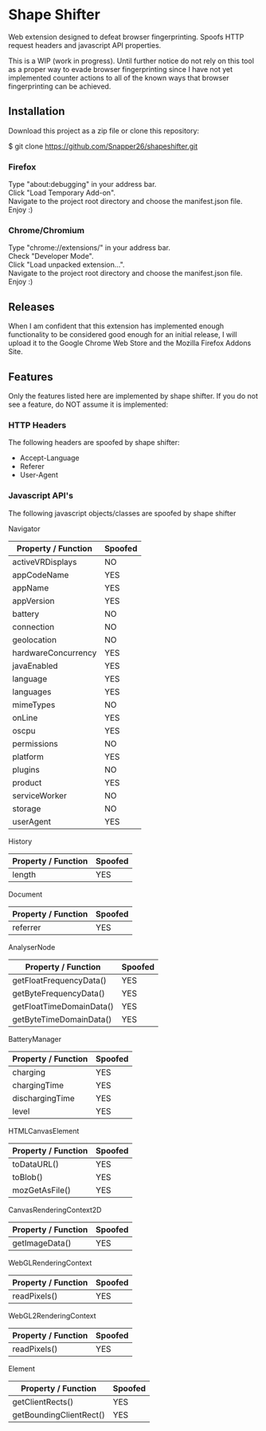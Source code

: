 # Shape Shifter

Web extension designed to defeat browser fingerprinting. Spoofs HTTP request headers and javascript API properties.

This is a WIP (work in progress). Until further notice do not rely on this tool as a proper way to evade browser fingerprinting since I have not yet implemented counter actions to all of the known ways that browser fingerprinting can be achieved.

## Installation

Download this project as a zip file or clone this repository:

$ git clone https://github.com/Snapper26/shapeshifter.git

### Firefox
Type "about:debugging" in your address bar.  
Click "Load Temporary Add-on".  
Navigate to the project root directory and choose the manifest.json file.  
Enjoy :)

### Chrome/Chromium

Type "chrome://extensions/" in your address bar.  
Check "Developer Mode".  
Click "Load unpacked extension...".  
Navigate to the project root directory and choose the manifest.json file.  
Enjoy :)

## Releases

When I am confident that this extension has implemented enough functionality to be considered good enough for an initial release, I will upload it to the Google Chrome Web Store and the Mozilla Firefox Addons Site.  

## Features

Only the features listed here are implemented by shape shifter. If you do not see a feature, do NOT assume it is implemented:  

### HTTP Headers

The following headers are spoofed by shape shifter:

- Accept-Language
- Referer
- User-Agent

### Javascript API's

The following javascript objects/classes are spoofed by shape shifter

Navigator

| Property / Function | Spoofed |
|----------------------|----------------------|
| activeVRDisplays     | NO                   |
| appCodeName          | YES                  |
| appName              | YES                  |
| appVersion           | YES                  |
| battery              | NO                   |
| connection           | NO                   |
| geolocation          | NO                   |
| hardwareConcurrency  | YES                  |
| javaEnabled          | YES                  |
| language             | YES                  |
| languages            | YES                  |
| mimeTypes            | NO                   |
| onLine               | YES                  |
| oscpu                | YES                  |
| permissions          | NO                   |
| platform             | YES                  |
| plugins              | NO                   |
| product              | YES                  |
| serviceWorker        | NO                   |
| storage              | NO                   |
| userAgent            | YES                  |

History

| Property / Function | Spoofed |
|----------------------|----------------------|
| length               | YES                  |

Document

| Property / Function | Spoofed |
|----------------------|----------------------|
| referrer             | YES                  |

AnalyserNode

| Property / Function | Spoofed |
|--------------------------|----------------------|
| getFloatFrequencyData()  | YES                  |
| getByteFrequencyData()   | YES                  |
| getFloatTimeDomainData() | YES                  |
| getByteTimeDomainData()  | YES                  |

BatteryManager

| Property / Function | Spoofed |
|----------------------|----------------------|
| charging             | YES                  |
| chargingTime         | YES                  |
| dischargingTime      | YES                  |
| level                | YES                  |

HTMLCanvasElement

| Property / Function | Spoofed |
|----------------------|----------------------|
| toDataURL()          | YES                  |
| toBlob()             | YES                  |
| mozGetAsFile()       | YES                  |

CanvasRenderingContext2D

| Property / Function | Spoofed |
|----------------------|----------------------|
| getImageData()       | YES                  |

WebGLRenderingContext

| Property / Function | Spoofed |
|----------------------|----------------------|
| readPixels()         | YES                  |

WebGL2RenderingContext

| Property / Function | Spoofed |
|----------------------|----------------------|
| readPixels()         | YES                  |

Element

| Property / Function | Spoofed |
|-------------------------|----------------------|
| getClientRects()        | YES                  |
| getBoundingClientRect() | YES                  |

